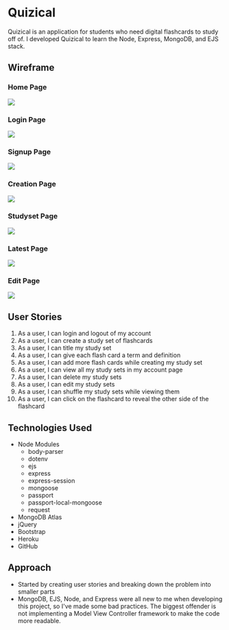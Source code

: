 # Quizical

Quizical is an application for students who need digital flashcards to study off of. I developed Quizical to learn the Node, Express, MongoDB, and EJS stack.

## Wireframe

### Home Page
![](screenshots/Homepage.JPG)

### Login Page
![](screenshots/Login.JPG)

### Signup Page
![](screenshots/Signup.JPG)

### Creation Page
![](screenshots/Creation.JPG)

### Studyset Page
![](screenshots/Studyset.JPG)

### Latest Page
![](screenshots/Latest.JPG)

### Edit Page
![](screenshots/Edit.JPG)

## User Stories
1. As a user, I can login and logout of my account
2. As a user, I can create a study set of flashcards
3. As a user, I can title my study set
4. As a user, I can give each flash card a term and definition
5. As a user, I can add more flash cards while creating my study set
6. As a user, I can view all my study sets in my account page
7. As a user, I can delete my study sets
8. As a user, I can edit my study sets
9. As a user, I can shuffle my study sets while viewing them
10. As a user, I can click on the flashcard to reveal the other side of the flashcard

## Technologies Used

* Node Modules
  * body-parser
  * dotenv
  * ejs
  * express
  * express-session
  * mongoose
  * passport
  * passport-local-mongoose
  * request
* MongoDB Atlas
* jQuery
* Bootstrap
* Heroku
* GitHub

## Approach

* Started by creating user stories and breaking down the problem into smaller parts
* MongoDB, EJS, Node, and Express were all new to me when developing this project, so I've made some bad practices.
  The biggest offender is not implementing a Model View Controller framework to make the code more readable.
